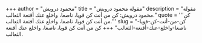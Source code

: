 +++
author = "محمود درويش"
title = "مقولة محمود درويش"
description = "مقولة محمود درويش: كن من أنت كن قويا، ناصعا، واخلع عنك أقنعة الثعالب."
quote = '''كن من أنت كن قويا، ناصعا، واخلع عنك أقنعة الثعالب.''' 
slug = "كن-من-أنت-كن-قويا-ناصعا-واخلع-عنك-أقنعة-الثعالب"
+++
كن من أنت كن قويا، ناصعا، واخلع عنك أقنعة الثعالب.
